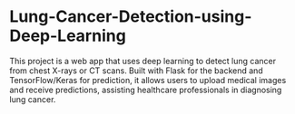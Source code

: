# Lung-Cancer-Detection-using-Deep-Learning
This project is a web app that uses deep learning to detect lung cancer from chest X-rays or CT scans. Built with Flask for the backend and TensorFlow/Keras for prediction, it allows users to upload medical images and receive predictions, assisting healthcare professionals in diagnosing lung cancer.
